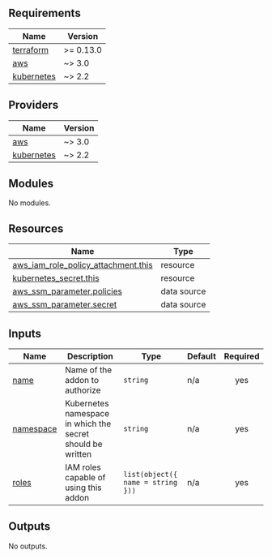<!-- BEGIN_TF_DOCS -->
## Requirements

| Name | Version |
|------|---------|
| <a name="requirement_terraform"></a> [terraform](#requirement\_terraform) | >= 0.13.0 |
| <a name="requirement_aws"></a> [aws](#requirement\_aws) | ~> 3.0 |
| <a name="requirement_kubernetes"></a> [kubernetes](#requirement\_kubernetes) | ~> 2.2 |

## Providers

| Name | Version |
|------|---------|
| <a name="provider_aws"></a> [aws](#provider\_aws) | ~> 3.0 |
| <a name="provider_kubernetes"></a> [kubernetes](#provider\_kubernetes) | ~> 2.2 |

## Modules

No modules.

## Resources

| Name | Type |
|------|------|
| [aws_iam_role_policy_attachment.this](https://registry.terraform.io/providers/hashicorp/aws/latest/docs/resources/iam_role_policy_attachment) | resource |
| [kubernetes_secret.this](https://registry.terraform.io/providers/hashicorp/kubernetes/latest/docs/resources/secret) | resource |
| [aws_ssm_parameter.policies](https://registry.terraform.io/providers/hashicorp/aws/latest/docs/data-sources/ssm_parameter) | data source |
| [aws_ssm_parameter.secret](https://registry.terraform.io/providers/hashicorp/aws/latest/docs/data-sources/ssm_parameter) | data source |

## Inputs

| Name | Description | Type | Default | Required |
|------|-------------|------|---------|:--------:|
| <a name="input_name"></a> [name](#input\_name) | Name of the addon to authorize | `string` | n/a | yes |
| <a name="input_namespace"></a> [namespace](#input\_namespace) | Kubernetes namespace in which the secret should be written | `string` | n/a | yes |
| <a name="input_roles"></a> [roles](#input\_roles) | IAM roles capable of using this addon | `list(object({ name = string }))` | n/a | yes |

## Outputs

No outputs.
<!-- END_TF_DOCS -->